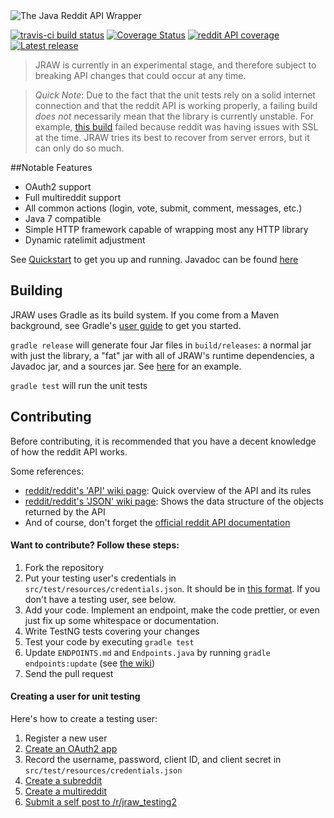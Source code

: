 <img src="https://i.imgur.com/fOC6ehB.png" alt="The Java Reddit API Wrapper" />

[![travis-ci build status](https://img.shields.io/travis/thatJavaNerd/JRAW.svg)](https://travis-ci.org/thatJavaNerd/JRAW) [![Coverage Status](https://img.shields.io/coveralls/thatJavaNerd/JRAW.svg)](https://coveralls.io/r/thatJavaNerd/JRAW) [![reddit API coverage](https://img.shields.io/badge/api--coverage-64%-blue.svg)](https://github.com/thatJavaNerd/JRAW/blob/master/ENDPOINTS.md) [![Latest release](https://img.shields.io/github/release/thatJavaNerd/JRAW.svg)](https://bintray.com/thatjavanerd/maven/JRAW/_latestVersion)

>JRAW is currently in an experimental stage, and therefore subject to breaking API changes that could occur at any time.

>*Quick Note*: Due to the fact that the unit tests rely on a solid internet connection and that the reddit API is working properly, a failing build *does not* necessarily mean that the library is currently unstable. For example, [this build](https://travis-ci.org/thatJavaNerd/JRAW/builds/69069754) failed because reddit was having issues with SSL at the time. JRAW tries its best to recover from server errors, but it can only do so much.

##Notable Features
 - OAuth2 support
 - Full multireddit support
 - All common actions (login, vote, submit, comment, messages, etc.)
 - Java 7 compatible
 - Simple HTTP framework capable of wrapping most any HTTP library
 - Dynamic ratelimit adjustment

See [Quickstart](https://github.com/thatJavaNerd/JRAW/wiki/Quickstart) to get you up and running. Javadoc can be found [here](https://thatjavanerd.github.io/JRAW#javadoc)

## Building

JRAW uses Gradle as its build system. If you come from a Maven background, see Gradle's [user guide](https://gradle.org/docs/current/userguide/tutorial_using_tasks.html) to get you started.

`gradle release` will generate four Jar files in `build/releases`: a normal jar with just the library, a "fat" jar with all of JRAW's runtime dependencies, a Javadoc jar, and a sources jar. See [here](https://github.com/thatJavaNerd/JRAW/releases/tag/v0.2.0) for an example.

`gradle test` will run the unit tests

## Contributing

Before contributing, it is recommended that you have a decent knowledge of how the reddit API works.

Some references:
 - [reddit/reddit's 'API' wiki page](https://github.com/reddit/reddit/wiki/API): Quick overview of the API and its rules
 - [reddit/reddit's 'JSON' wiki page](https://github.com/reddit/reddit/wiki/JSON): Shows the data structure of the objects returned by the API
 - And of course, don't forget the [official reddit API documentation](https://www.reddit.com/dev/api/oauth)

#### Want to contribute? Follow these steps:

1. Fork the repository
2. Put your testing user's credentials in `src/test/resources/credentials.json`. It should be in [this format](https://gist.github.com/thatJavaNerd/e393a7af4c3a8c564833). If you don't have a testing user, see below.
3. Add your code. Implement an endpoint, make the code prettier, or even just fix up some whitespace or documentation.
4. Write TestNG tests covering your changes
5. Test your code by executing `gradle test`
6. Update `ENDPOINTS.md` and `Endpoints.java` by running `gradle endpoints:update` (see [the wiki](https://github.com/thatJavaNerd/JRAW/wiki/Endpoints))
7. Send the pull request

#### Creating a user for unit testing

Here's how to create a testing user:

1. Register a new user
2. [Create an OAuth2 app](https://www.reddit.com/prefs/apps)
3. Record the username, password, client ID, and client secret in `src/test/resources/credentials.json`
4. [Create a subreddit](https://www.reddit.com/subreddits/create)
5. [Create a multireddit](http://www.redditblog.com/2013/06/browse-future-of-reddit-re-introducing.html)
6. [Submit a self post to /r/jraw_testing2](https://www.reddit.com/r/jraw_testing2/submit?selftext=true)
